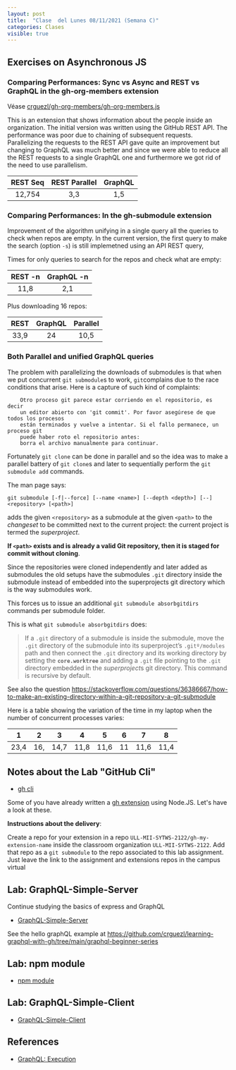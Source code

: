 ```yaml
---
layout: post
title:  "Clase  del Lunes 08/11/2021 (Semana C)"
categories: Clases
visible: true
---
```




## Exercises on Asynchronous JS

### Comparing Performances: Sync vs Async and REST vs GraphQL in the gh-org-members extension

Véase [crguezl/gh-org-members/gh-org-members.js](https://github.com/crguezl/gh-org-members/blob/main/gh-org-members.js)

This is an extension that shows information about the people inside an organization.
The initial version was written using the GitHub REST API. The performance was poor due to chaining of subsequent requests.
Parallelizing the requests to the REST API gave quite an improvement but changing to GraphQL was much better and since we were able to reduce all the 
REST requests  to a single GraphQL one  and furthermore 
we got rid of the need to use parallelism.


| REST Seq    | REST Parallel | GraphQL     |
| :---:       |   :----:      |    :---:    |
| 12,754      | 3,3           | 1,5         |



### Comparing Performances: In the gh-submodule extension

Improvement of the algorithm unifying in a single query all the queries to check when repos are empty. 
In the current version, the first query to make the search (option `-s`) is still implemetned using an API REST query,

Times for only queries to search for the repos and check what are empty:

| REST -n | GraphQL -n |
| :---:   | :---:      |
| 11,8    |  2,1       |

Plus downloading 16 repos:

| REST  | GraphQL | Parallel |
| :---: | :---:   | :---:    |
| 33,9  | 24      |  10,5    |


### Both Parallel and unified GraphQL queries 


The problem with parallelizing the downloads of submodules is that when we put concurrent `git submodule`s to work, `git`complains 
due to the race conditions that arise. Here is a capture of such kind of complaints:

```
    Otro proceso git parece estar corriendo en el repositorio, es decir
    un editor abierto con 'git commit'. Por favor asegúrese de que todos los procesos
    están terminados y vuelve a intentar. Si el fallo permanece, un proceso git
    puede haber roto el repositorio antes:
    borra el archivo manualmente para continuar.
```

Fortunately `git clone` can be done in parallel and so the idea was to make a parallel battery of  `git clone`s
and later to sequentially perform the `git submodule add` commands.

The man page says:

`git submodule [-f|--force] [--name <name>] [--depth <depth>] [--] <repository> [<path>]`

adds the given `<repository>` as a submodule at the given `<path>` to the *changeset* to be 
committed next to the current project: the current project is termed the *superproject*.  

**If `<path>` exists and is already a valid Git repository, then it is staged for commit without cloning**. 

Since the repositories were cloned independently and later added as submodules the old setups have the submodules `.git` directory inside the submodule instead of embedded into the superprojects git directory which is the way submodules work.

This forces us to issue an additional `git submodule absorbgitdirs` commands per submodule folder. 

This is what `git submodule absorbgitdirs` does:

> If a `.git` directory of a submodule is inside the submodule, move the `.git` directory of the submodule into its superproject’s `.gitº/modules` path and
> then connect the `.git` directory and its working directory by setting the **`core.worktree`** and adding a `.git` file pointing to the `.git` directory embedded
> in the *superproject*s git directory.
> This command is recursive by default.

See also the question <https://stackoverflow.com/questions/36386667/how-to-make-an-existing-directory-within-a-git-repository-a-git-submodule>

Here is a table  showing  the variation of the time in my laptop when the number of concurrent processes varies:

| 1    | 2       |  3   | 4         |   5   |   6     | 7        |  8    |
| :---:| :---:   | :---:|:---:      | :---: | :---:   | :---:    | :---: |
|  23,4|  16,    | 14,7 | 11,8      | 11,6  |  11     | 11,6     |  11,4  |  


## Notes about the Lab "GitHub Cli" 

* [gh cli]({{site.baseurl}}/practicas/06p6-t1-gh-cli.html#extension)

Some of you have already written a [gh extension]({{site.baseurl}}/tema1-introduccion/gh#extension) using Node.JS. Let's have a look at these.

**Instructions about the  delivery**: 

Create a repo for your extension in a repo `ULL-MII-SYTWS-2122/gh-my-extension-name`  inside the classroom organization `ULL-MII-SYTWS-2122`. Add that repo as a `git submodule` to the repo associated to this lab assignment. Just leave the link to the assignment and extensions repos in the campus virtual 

## Lab: GraphQL-Simple-Server

Continue studying the basics of express and GraphQL

* [GraphQL-Simple-Server]({{site.baseurl}}/practicas/graphql-simple-server/#resolvers)

See the hello graphQL example at <https://github.com/crguezl/learning-graphql-with-gh/tree/main/graphql-beginner-series>

## Lab: npm module

* [npm module]({{site.baseurl}}/practicas/npm-module)

## Lab: GraphQL-Simple-Client 

* [GraphQL-Simple-Client]({{site.baseurl}}/practicas/graphql-simple-client/)


## References

* [GraphQL: Execution](https://graphql.org/learn/execution/)